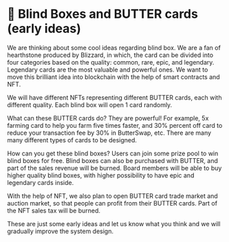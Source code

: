 # 🎁 Blind Boxes and BUTTER cards \(early ideas\)

We are thinking about some cool ideas regarding blind box. We are a fan of hearthstone produced by Blizzard, in which, the card can be divided into four categories based on the quality: common, rare, epic, and legendary. Legendary cards are the most valuable and powerful ones. We want to move this brilliant idea into blockchain with the help of smart contracts and NFT.

We will have different NFTs representing different BUTTER cards, each with different quality. Each blind box will open 1 card randomly.

What can these BUTTER cards do? They are powerful! For example, 5x farming card to help you farm five times faster, and 30% percent off card to reduce your transaction fee by 30% in ButterSwap, etc. There are many many different types of cards to be designed.

How can you get these blind boxes? Users can join some prize pool to win blind boxes for free. Blind boxes can also be purchased with BUTTER, and part of the sales revenue will be burned. Board members will be able to buy higher quality blind boxes, with higher possibility to have epic and legendary cards inside.

With the help of NFT, we also plan to open BUTTER card trade market and auction market, so that people can profit from their BUTTER cards. Part of the NFT sales tax will be burned.

These are just some early ideas and let us know what you think and we will gradually improve the system design.

